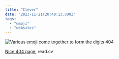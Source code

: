 ```yaml
---
title: "Clever"
date: "2023-11-21T20:48:13.000Z"
tags: 
  - "emoji"
  - "websites"
---
```


[![Various emoji come together to form the digits 404](images/404-read-cv-1024x702.png)](https://read.cv/404notfound)

[Nice 404 page](https://read.cv/404notfound), read.cv
